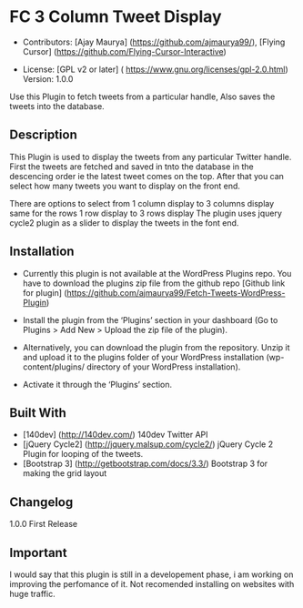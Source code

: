 # FC 3 Column Tweet Display

* Contributors: [Ajay Maurya] (https://github.com/ajmaurya99/), [Flying Cursor] (https://github.com/Flying-Cursor-Interactive)

* License: [GPL v2 or later] ( https://www.gnu.org/licenses/gpl-2.0.html) Version: 1.0.0

Use this Plugin to fetch tweets from a particular handle, Also saves the tweets into the database.

## Description

This Plugin is used to display the tweets from any particular Twitter handle.
First the tweets are fetched and saved in tnto the database in the descencing order ie the latest tweet comes on the top.
After that you can select how many tweets you want to display on the front end.

There are options to select from 1 column display to 3 columns display same for the rows 1 row display to 3 rows display
The plugin uses jquery cycle2 plugin as a slider to display the tweets in the font end.

## Installation

* Currently this plugin is not available at the WordPress Plugins repo. You have to download the plugins zip file from the github repo [Github link for plugin] (https://github.com/ajmaurya99/Fetch-Tweets-WordPress-Plugin)

* Install the plugin from the ‘Plugins’ section in your dashboard (Go to Plugins > Add New > Upload the zip file of the plugin).

* Alternatively, you can download the plugin from the repository. Unzip it and upload it to the plugins folder of your WordPress installation (wp-content/plugins/ directory of your WordPress installation).

* Activate it through the ‘Plugins’ section.

## Built With

* [140dev] (http://140dev.com/) 140dev Twitter API
* [jQuery Cycle2] (http://jquery.malsup.com/cycle2/) jQuery Cycle 2 Plugin for looping of the tweets.
* [Bootstrap 3] (http://getbootstrap.com/docs/3.3/) Bootstrap 3 for making the grid layout

## Changelog

1.0.0
First Release

## Important
I would say that this plugin is still in a developement phase, i am working on improving the perfomance of it.
Not recomended installing on websites with huge traffic.



